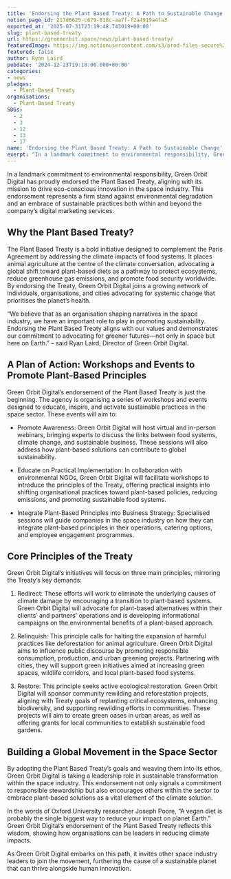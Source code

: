 ```yaml
---
title: 'Endorsing the Plant Based Treaty: A Path to Sustainable Change'
notion_page_id: 217d6625-c679-818c-aa7f-f2a4919a4fa3
exported_at: '2025-07-31T23:19:48.743019+00:00'
slug: plant-based-treaty
url: https://greenorbit.space/news/plant-based-treaty/
featuredImage: https://img.notionusercontent.com/s3/prod-files-secure%2F46d85076-9cc9-4816-b22e-3f6e1ee2434d%2Fc7ffc3ea-850c-4c7e-a083-9edc7056c542%2Fgeneral_visual_OceanHack4EU.png/size/w=2000?exp=1755005197&sig=Iy-24i9xRBZRPJgwzrC7ADaTVpMBGCMZj0_qP9bLGdM&id=338c92b2-c6e7-48cc-b8f6-5d4a267fd3bc&table=block&userId=6be61a03-d711-4ab6-ae5d-082d1492ba23
featured: false
author: Ryan Laird
pubdate: '2024-12-23T19:18:00.000+00:00'
categories:
- news
pledges:
  - Plant-Based Treaty
organisations:
  - Plant-Based Treaty
SDGs:
  - 2
  - 3
  - 12
  - 13
  - 17
name: 'Endorsing the Plant Based Treaty: A Path to Sustainable Change'
exerpt: "In a landmark commitment to environmental responsibility, Green Orbit Digital has proudly endorsed the Plant Based Treaty, aligning with its mission to drive eco-conscious innovation in the space industry. This endorsement represents a firm stand against environmental degradation and an embrace of sustainable practices both within and beyond the company’s digital marketing services."
---
```


In a landmark commitment to environmental responsibility, Green Orbit Digital has proudly endorsed the Plant Based Treaty, aligning with its mission to drive eco-conscious innovation in the space industry. This endorsement represents a firm stand against environmental degradation and an embrace of sustainable practices both within and beyond the company’s digital marketing services.

## Why the Plant Based Treaty?

The Plant Based Treaty is a bold initiative designed to complement the Paris Agreement by addressing the climate impacts of food systems. It places animal agriculture at the centre of the climate conversation, advocating a global shift toward plant-based diets as a pathway to protect ecosystems, reduce greenhouse gas emissions, and promote food security worldwide. By endorsing the Treaty, Green Orbit Digital joins a growing network of individuals, organisations, and cities advocating for systemic change that prioritises the planet’s health.

> 
“We believe that as an organisation shaping narratives in the space industry, we have an important role to play in promoting sustainability. Endorsing the Plant Based Treaty aligns with our values and demonstrates our commitment to advocating for greener futures—not only in space but here on Earth.” – said Ryan Laird, Director of Green Orbit Digital.


## A Plan of Action: Workshops and Events to Promote Plant-Based Principles

Green Orbit Digital’s endorsement of the Plant Based Treaty is just the beginning. The agency is organising a series of workshops and events designed to educate, inspire, and activate sustainable practices in the space sector. These events will aim to:

- Promote Awareness: Green Orbit Digital will host virtual and in-person webinars, bringing experts to discuss the links between food systems, climate change, and sustainable business. These sessions will also address how plant-based solutions can contribute to global sustainability.

- Educate on Practical Implementation: In collaboration with environmental NGOs, Green Orbit Digital will facilitate workshops to introduce the principles of the Treaty, offering practical insights into shifting organisational practices toward plant-based policies, reducing emissions, and promoting sustainable food systems.

- Integrate Plant-Based Principles into Business Strategy: Specialised sessions will guide companies in the space industry on how they can integrate plant-based principles in their operations, catering options, and employee engagement programmes.

## Core Principles of the Treaty

Green Orbit Digital’s initiatives will focus on three main principles, mirroring the Treaty’s key demands:

1. Redirect: These efforts will work to eliminate the underlying causes of climate damage by encouraging a transition to plant-based systems. Green Orbit Digital will advocate for plant-based alternatives within their clients’ and partners’ operations and is developing informational campaigns on the environmental benefits of a plant-based approach.

1. Relinquish: This principle calls for halting the expansion of harmful practices like deforestation for animal agriculture. Green Orbit Digital aims to influence public discourse by promoting responsible consumption, production, and urban greening projects. Partnering with cities, they will support green initiatives aimed at increasing green spaces, wildlife corridors, and local plant-based food systems.

1. Restore: This principle seeks active ecological restoration. Green Orbit Digital will sponsor community rewilding and reforestation projects, aligning with Treaty goals of replanting critical ecosystems, enhancing biodiversity, and supporting rewilding efforts in communities. These projects will aim to create green oases in urban areas, as well as offering grants for local communities to establish sustainable food gardens.

## Building a Global Movement in the Space Sector

By adopting the Plant Based Treaty’s goals and weaving them into its ethos, Green Orbit Digital is taking a leadership role in sustainable transformation within the space industry. This endorsement not only signals a commitment to responsible stewardship but also encourages others within the sector to embrace plant-based solutions as a vital element of the climate solution.

In the words of Oxford University researcher Joseph Poore, “A vegan diet is probably the single biggest way to reduce your impact on planet Earth.” Green Orbit Digital’s endorsement of the Plant Based Treaty reflects this wisdom, showing how organisations can be leaders in reducing climate impacts.

As Green Orbit Digital embarks on this path, it invites other space industry leaders to join the movement, furthering the cause of a sustainable planet that can thrive alongside human innovation.
